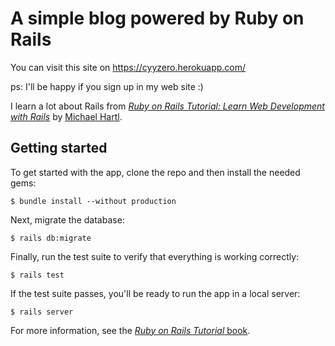 # A simple blog powered by Ruby on Rails

You can visit this site on https://cyyzero.herokuapp.com/  

ps: I'll be happy if you sign up in my web site :)

I learn a lot about Rails from
[*Ruby on Rails Tutorial:
Learn Web Development with Rails*](http://www.railstutorial.org/)
by [Michael Hartl](http://www.michaelhartl.com/).



## Getting started

To get started with the app, clone the repo and then install the needed gems:

```
$ bundle install --without production
```

Next, migrate the database:

```
$ rails db:migrate
```

Finally, run the test suite to verify that everything is working correctly:

```
$ rails test
```

If the test suite passes, you'll be ready to run the app in a local server:

```
$ rails server
```

For more information, see the
[*Ruby on Rails Tutorial* book](http://www.railstutorial.org/book).
